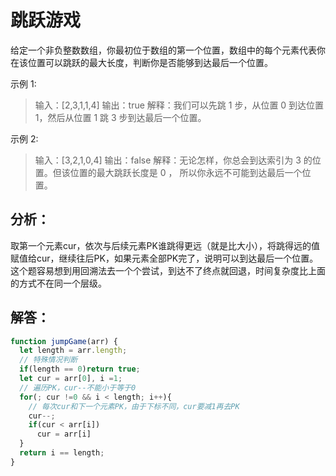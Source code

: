 # 跳跃游戏
给定一个非负整数数组，你最初位于数组的第一个位置，数组中的每个元素代表你在该位置可以跳跃的最大长度，判断你是否能够到达最后一个位置。  

示例 1:
> 输入：[2,3,1,1,4]
> 输出：true
> 解释：我们可以先跳 1 步，从位置 0 到达位置 1，然后从位置 1 跳 3 步到达最后一个位置。

示例 2:
> 输入：[3,2,1,0,4]
> 输出：false
> 解释：无论怎样，你总会到达索引为 3 的位置。但该位置的最大跳跃长度是 0 ， 所以你永远不可能到达最后一个位置。

## 分析：
取第一个元素cur，依次与后续元素PK谁跳得更远（就是比大小），将跳得远的值赋值给cur，继续往后PK，如果元素全部PK完了，说明可以到达最后一个位置。  
这个题容易想到用回溯法去一个个尝试，到达不了终点就回退，时间复杂度比上面的方式不在同一个层级。  

## 解答：
```js
function jumpGame(arr) {
  let length = arr.length;
  // 特殊情况判断
  if(length == 0)return true;
  let cur = arr[0], i =1;
  // 遍历PK，cur--不能小于等于0
  for(; cur !=0 && i < length; i++){
    // 每次cur和下一个元素PK，由于下标不同，cur要减1再去PK
    cur--;
    if(cur < arr[i])
      cur = arr[i]
  }
  return i == length;
}
```
